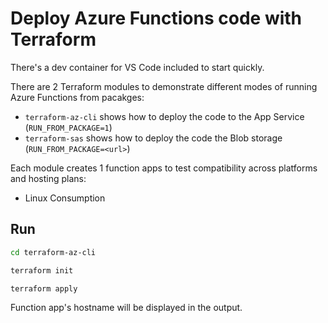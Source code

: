 # Deploy Azure Functions code with Terraform

There's a dev container for VS Code included to start quickly.

There are 2 Terraform modules to demonstrate different modes of running Azure Functions from pacakges:

- `terraform-az-cli` shows how to deploy the code to the App Service (`RUN_FROM_PACKAGE=1`)
- `terraform-sas` shows how to deploy the code the Blob storage (`RUN_FROM_PACKAGE=<url>`)

Each module creates 1 function apps to test compatibility across platforms and hosting plans:

- Linux Consumption

## Run

```bash
cd terraform-az-cli

terraform init

terraform apply
```

Function app's hostname will be displayed in the output.
